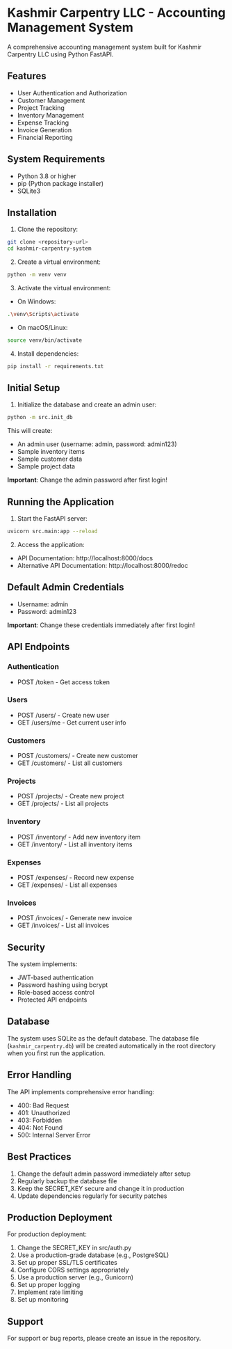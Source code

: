 # Kashmir Carpentry LLC - Accounting Management System

A comprehensive accounting management system built for Kashmir Carpentry LLC using Python FastAPI.

## Features

- User Authentication and Authorization
- Customer Management
- Project Tracking
- Inventory Management
- Expense Tracking
- Invoice Generation
- Financial Reporting

## System Requirements

- Python 3.8 or higher
- pip (Python package installer)
- SQLite3

## Installation

1. Clone the repository:
```bash
git clone <repository-url>
cd kashmir-carpentry-system
```

2. Create a virtual environment:
```bash
python -m venv venv
```

3. Activate the virtual environment:
- On Windows:
```bash
.\venv\Scripts\activate
```
- On macOS/Linux:
```bash
source venv/bin/activate
```

4. Install dependencies:
```bash
pip install -r requirements.txt
```

## Initial Setup

1. Initialize the database and create an admin user:
```bash
python -m src.init_db
```

This will create:
- An admin user (username: admin, password: admin123)
- Sample inventory items
- Sample customer data
- Sample project data

**Important**: Change the admin password after first login!

## Running the Application

1. Start the FastAPI server:
```bash
uvicorn src.main:app --reload
```

2. Access the application:
- API Documentation: http://localhost:8000/docs
- Alternative API Documentation: http://localhost:8000/redoc

## Default Admin Credentials

- Username: admin
- Password: admin123

**Important**: Change these credentials immediately after first login!

## API Endpoints

### Authentication
- POST /token - Get access token

### Users
- POST /users/ - Create new user
- GET /users/me - Get current user info

### Customers
- POST /customers/ - Create new customer
- GET /customers/ - List all customers

### Projects
- POST /projects/ - Create new project
- GET /projects/ - List all projects

### Inventory
- POST /inventory/ - Add new inventory item
- GET /inventory/ - List all inventory items

### Expenses
- POST /expenses/ - Record new expense
- GET /expenses/ - List all expenses

### Invoices
- POST /invoices/ - Generate new invoice
- GET /invoices/ - List all invoices

## Security

The system implements:
- JWT-based authentication
- Password hashing using bcrypt
- Role-based access control
- Protected API endpoints

## Database

The system uses SQLite as the default database. The database file (`kashmir_carpentry.db`) will be created automatically in the root directory when you first run the application.

## Error Handling

The API implements comprehensive error handling:
- 400: Bad Request
- 401: Unauthorized
- 403: Forbidden
- 404: Not Found
- 500: Internal Server Error

## Best Practices

1. Change the default admin password immediately after setup
2. Regularly backup the database file
3. Keep the SECRET_KEY secure and change it in production
4. Update dependencies regularly for security patches

## Production Deployment

For production deployment:

1. Change the SECRET_KEY in src/auth.py
2. Use a production-grade database (e.g., PostgreSQL)
3. Set up proper SSL/TLS certificates
4. Configure CORS settings appropriately
5. Use a production server (e.g., Gunicorn)
6. Set up proper logging
7. Implement rate limiting
8. Set up monitoring

## Support

For support or bug reports, please create an issue in the repository.
